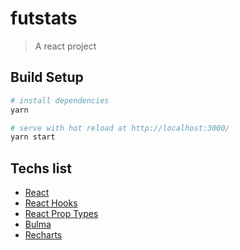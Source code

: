 # futstats

> A react project

## Build Setup

``` bash
# install dependencies
yarn

# serve with hot reload at http://localhost:3000/
yarn start
```

## Techs list

* [React](https://es.reactjs.org/)
* [React Hooks](https://es.reactjs.org/docs/hooks-intro.html)
* [React Prop Types](https://es.reactjs.org/docs/typechecking-with-proptypes.html)
* [Bulma](https://bulma.io/)
* [Recharts](http://recharts.org/en-US/)
